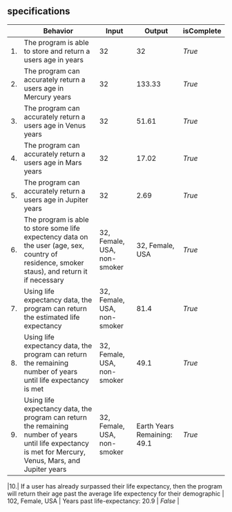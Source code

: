 ## specifications

| | Behavior | Input | Output | isComplete |
|----|----|----|----|----|
|1.| The program is able to store and return a users age in years | 32 | 32 | _True_ |
|2.| The program can accurately return a users age in Mercury years | 32 | 133.33 | _True_|
|3.| The program can accurately return a users age in Venus years | 32 | 51.61 | _True_ |
|4.| The program can accurately return a users age in Mars years | 32 | 17.02 | _True_ |
|5.| The program can accurately return a users age in Jupiter years | 32 | 2.69 | _True_|
|6.| The program is able to store some life expectency data on the user (age, sex, country of residence, smoker staus), and return it if necessary | 32, Female, USA, non-smoker | 32, Female, USA | _True_ |
|7.| Using life expectancy data, the program can return the estimated life expectancy | 32, Female, USA, non-smoker | 81.4| _True_ |
|8.| Using life expectancy data, the program can return the remaining number of years until life expectancy is met | 32, Female, USA, non-smoker | 49.1 |_True_ |
|9.| Using life expectancy data, the program can return the remaining number of years until life expectancy is met for Mercury, Venus, Mars, and Jupiter years| 32, Female, USA, non-smoker | Earth Years Remaining: 49.1 |_True_ |

|10.| If a user has already surpassed their life expectancy, then the program will return their age past the average life expectency for their demographic | 102, Female, USA | Years past life-expectancy: 20.9 | _False_ |